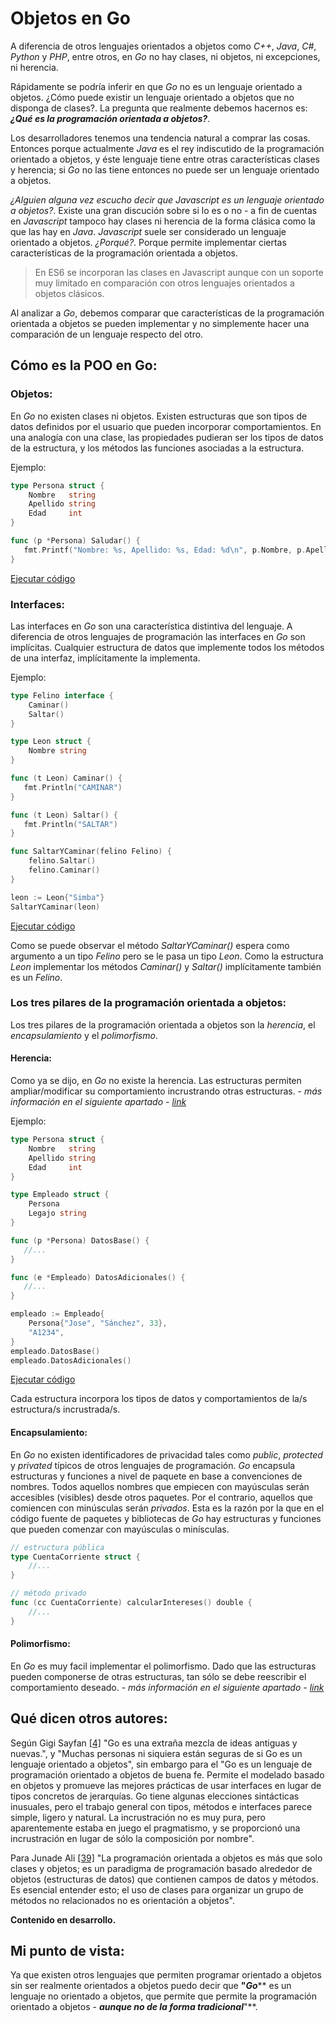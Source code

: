 # Objetos en Go

A diferencia de otros lenguajes orientados a objetos como _C++_, _Java_, _C\#_, _Python_ y _PHP_, entre otros, en _Go_ no hay clases, ni objetos, ni excepciones, ni herencia.

Rápidamente se podría inferir en que _Go_ no es un lenguaje orientado a objetos. ¿Cómo puede existir un lenguaje orientado a objetos que no disponga de clases?. La pregunta que realmente debemos hacernos es: _**¿Qué es la programación orientada a objetos?**_.

Los desarrolladores tenemos una tendencia natural a comprar las cosas. Entonces porque actualmente _Java_ es el rey indiscutido de la programación orientado a objetos, y éste lenguaje tiene entre otras características clases y herencia; si _Go_ no las tiene entonces no puede ser un lenguaje orientado a objetos.

_¿Alguien alguna vez escucho decir que _Javascript_ es un lenguaje orientado a objetos?_. Existe una gran discución sobre si lo es o no - a fin de cuentas en _Javascript_ tampoco hay clases ni herencia de la forma clásica como la que las hay en _Java_. _Javascript_ suele ser considerado un lenguaje orientado a objetos. _¿Porqué?_. Porque permite implementar ciertas características de la programación orientada a objetos.

> En ES6 se incorporan las clases en Javascript aunque con un soporte muy limitado en comparación con otros lenguajes orientados a objetos clásicos.

Al analizar a _Go_, debemos comparar que características de la programación orientada a objetos se pueden implementar y no simplemente hacer una comparación de un lenguaje respecto del otro.

## Cómo es la POO en Go:

### Objetos:

En _Go_ no existen clases ni objetos. Existen estructuras que son tipos de datos definidos por el usuario que pueden incorporar comportamientos. En una analogía con una clase, las propiedades pudieran ser los tipos de datos de la estructura, y los métodos las funciones asociadas a la estructura.

Ejemplo:

```go
type Persona struct {
    Nombre   string
    Apellido string
    Edad     int
}

func (p *Persona) Saludar() {
   fmt.Printf("Nombre: %s, Apellido: %s, Edad: %d\n", p.Nombre, p.Apellido, p.Edad)
}
```

[Ejecutar código](https://play.golang.org/p/3uoR7qRs9eV)

### Interfaces:

Las interfaces en _Go_ son una característica distintiva del lenguaje. A diferencia de otros lenguajes de programación las interfaces en _Go_ son implícitas. Cualquier estructura de datos que implemente todos los métodos de una interfaz, implícitamente la implementa.

Ejemplo:

```go
type Felino interface {
    Caminar()
    Saltar()
}

type Leon struct {
    Nombre string
}

func (t Leon) Caminar() {
   fmt.Println("CAMINAR")
}

func (t Leon) Saltar() {
   fmt.Println("SALTAR")
}

func SaltarYCaminar(felino Felino) {
    felino.Saltar()
    felino.Caminar()
}

leon := Leon{"Simba"}
SaltarYCaminar(leon)
```

[Ejecutar código](https://play.golang.org/p/MD6D893_1KB)

Como se puede observar el método _SaltarYCaminar()_ espera como argumento a un tipo _Felino_ pero se le pasa un tipo _Leon_. Como la estructura _Leon_ implementar los métodos _Caminar()_ y _Saltar()_ implícitamente también es un _Felino_.

### Los tres pilares de la programación orientada a objetos:

Los tres pilares de la programación orientada a objetos son la _herencia_, el _encapsulamiento_ y el _polimorfismo_.

#### Herencia:

Como ya se dijo, en _Go_ no existe la herencia. Las estructuras permiten ampliar/modificar su comportamiento incrustrando otras estructuras. - _más información en el siguiente apartado - [link](composicion.md)_

Ejemplo:

```go
type Persona struct {
    Nombre   string
    Apellido string
    Edad     int
}

type Empleado struct {
    Persona
    Legajo string
}

func (p *Persona) DatosBase() {
   //...
}

func (e *Empleado) DatosAdicionales() {
   //...
}

empleado := Empleado{
    Persona{"Jose", "Sánchez", 33},
    "A1234",
}
empleado.DatosBase()
empleado.DatosAdicionales()

```

[Ejecutar código](https://play.golang.org/p/oW83TcMCzHp)

Cada estructura incorpora los tipos de datos y comportamientos de la/s estructura/s incrustrada/s.

#### Encapsulamiento:

En _Go_ no existen identificadores de privacidad tales como _public_, _protected_ y _privated_ típicos de otros lenguajes de programación. _Go_ encapsula estructuras y funciones a nivel de paquete en base a convenciones de nombres.
Todos aquellos nombres que empiecen con mayúsculas serán accesibles (visibles) desde otros paquetes. Por el contrario, aquellos que comiencen con minúsculas serán _privados_.
Esta es la razón por la que en el código fuente de paquetes y bibliotecas de _Go_ hay estructuras y funciones que pueden comenzar con mayúsculas o minísculas.

```go
// estructura pública
type CuentaCorriente struct {
    //...
}

// método privado
func (cc CuentaCorriente) calcularIntereses() double {
    //...
}
```

#### Polimorfismo:

En _Go_ es muy facil implementar el polimorfismo. Dado que las estructuras pueden componerse de otras estructuras, tan sólo se debe reescribir el comportamiento deseado. - _más información en el siguiente apartado - [link](composicion.md)_

## Qué dicen otros autores:

Según Gigi Sayfan [\[4\]](recursos.md) "Go es una extraña mezcla de ideas antiguas y nuevas.", y "Muchas personas ni siquiera están seguras de si Go es un lenguaje orientado a objetos", sin embargo para el "Go es un lenguaje de programación orientado a objetos de buena fe. Permite el modelado basado en objetos y promueve las mejores prácticas de usar interfaces en lugar de tipos concretos de jerarquías. Go tiene algunas elecciones sintácticas inusuales, pero el trabajo general con tipos, métodos e interfaces parece simple, ligero y natural. La incrustración no es muy pura, pero aparentemente estaba en juego el pragmatismo, y se proporcionó una incrustración en lugar de sólo la composición por nombre".

Para Junade Ali [\[39\]](recursos.md) "La programación orientada a objetos es más que solo clases y objetos; es un paradigma de programación basado alrededor de objetos (estructuras de datos) que contienen campos de datos y métodos. Es esencial entender esto; el uso de clases para organizar un grupo de métodos no relacionados no es orientación a objetos". 

**Contenido en desarrollo.**

## Mi punto de vista:

Ya que existen otros lenguajes que permiten programar orientado a objetos sin ser realmente orientados a objetos puedo decir que **"**_**Go**_** es un lenguaje no orientado a objetos, que permite que permite la programación orientado a objetos - **_**aunque no de la forma tradicional**_**"**.

